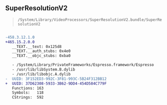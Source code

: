 ## SuperResolutionV2

> `/System/Library/VideoProcessors/SuperResolutionV2.bundle/SuperResolutionV2`

```diff

-458.3.12.1.0
+465.15.2.0.0
   __TEXT.__text: 0x125d8
   __TEXT.__auth_stubs: 0x4e0
   __TEXT.__objc_stubs: 0xba0

   - /System/Library/PrivateFrameworks/Espresso.framework/Espresso
   - /usr/lib/libSystem.B.dylib
   - /usr/lib/libobjc.A.dylib
-  UUID: 3F152ED3-992C-3F81-993C-5B24F312BB12
+  UUID: 37D62308-5933-3B62-9DD4-454D584C779F
   Functions: 163
   Symbols:   118
   CStrings:  592

```
